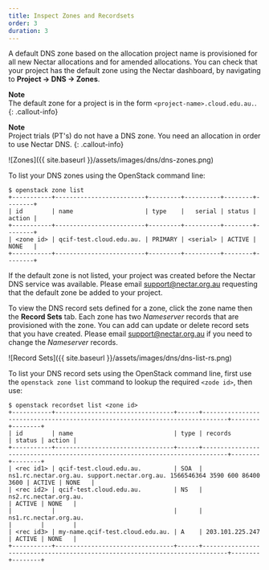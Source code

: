 ```yaml
---
title: Inspect Zones and Recordsets
order: 3
duration: 3
---
```


A default DNS zone based on the allocation project name is provisioned for all
new Nectar allocations and for amended allocations. You can check that your
project has the default zone using the Nectar dashboard, by navigating to
**Project -> DNS -> Zones**.

**Note**  
The default zone for a project is in the form `<project-name>.cloud.edu.au.`.
{: .callout-info}

**Note**  
Project trials (PT's) do not have a DNS zone.  You need an allocation in order to use Nectar DNS.
{: .callout-info}

![Zones]({{ site.baseurl }}/assets/images/dns/dns-zones.png)

To list your DNS zones using the OpenStack command line:
```
$ openstack zone list
+-----------+-------------------------+---------+----------+--------+--------+
| id        | name                    | type    |   serial | status | action |
+-----------+-------------------------+---------+----------+--------+--------+
| <zone id> | qcif-test.cloud.edu.au. | PRIMARY | <serial> | ACTIVE | NONE   |
+-----------+-------------------------+---------+----------+--------+--------+
```

If the default zone is not listed, your project was created before the Nectar
DNS service was available. Please email
[support@nectar.org.au](mailto:support@nectar.org.au) requesting that the
default zone be added to your project.

To view the DNS record sets defined for a zone, click the zone name then the
**Record Sets** tab. Each zone has two *Nameserver* records that are
provisioned with the zone. You can add can update or delete record sets that
you have created. Please email
[support@nectar.org.au](mailto:support@nectar.org.au) if you need to change the
*Nameserver* records.

![Record Sets]({{ site.baseurl }}/assets/images/dns/dns-list-rs.png)

To list your DNS record sets using the OpenStack command line, first use the
`openstack zone list` command to lookup the required `<zode id>`, then use:

```
$ openstack recordset list <zone id>
+-----------+---------------------------------+------+-----------------------------------------------------------------------------+--------+--------+
| id        | name                            | type | records                                                                     | status | action |
+-----------+---------------------------------+------+-----------------------------------------------------------------------------+--------+--------+
| <rec id1> | qcif-test.cloud.edu.au.         | SOA  | ns1.rc.nectar.org.au. support.nectar.org.au. 1566546364 3590 600 86400 3600 | ACTIVE | NONE   |
| <rec id2> | qcif-test.cloud.edu.au.         | NS   | ns2.rc.nectar.org.au.                                                       | ACTIVE | NONE   |
|           |                                 |      | ns1.rc.nectar.org.au.                                                       |        |        |
| <rec id3> | my-name.qcif-test.cloud.edu.au. | A    | 203.101.225.247                                                             | ACTIVE | NONE   |
+-----------+---------------------------------+------+-----------------------------------------------------------------------------+--------+--------+
```

